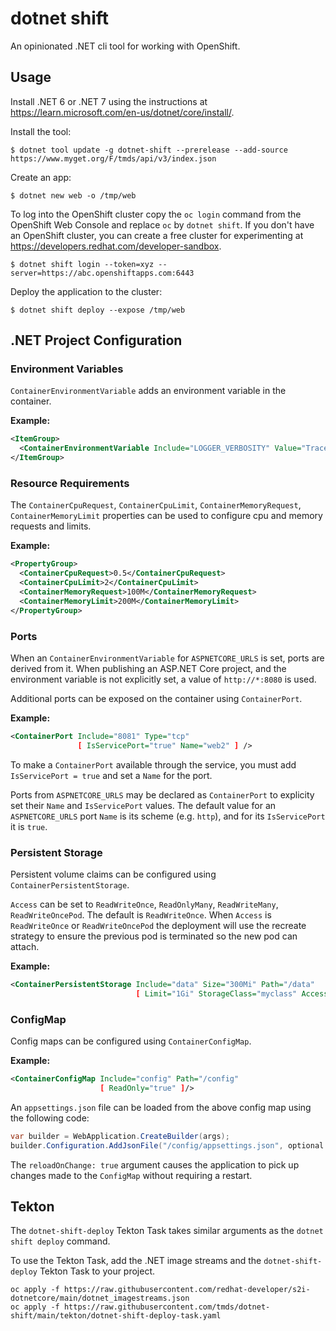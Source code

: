 # dotnet shift

An opinionated .NET cli tool for working with OpenShift.

## Usage

Install .NET 6 or .NET 7 using the instructions at https://learn.microsoft.com/en-us/dotnet/core/install/.

Install the tool:

```
$ dotnet tool update -g dotnet-shift --prerelease --add-source https://www.myget.org/F/tmds/api/v3/index.json
```

Create an app:
```
$ dotnet new web -o /tmp/web
```

To log into the OpenShift cluster copy the `oc login` command from the OpenShift Web Console and replace `oc` by `dotnet shift`. If you don't have an OpenShift cluster, you can create a free cluster for experimenting at https://developers.redhat.com/developer-sandbox.


```
$ dotnet shift login --token=xyz --server=https://abc.openshiftapps.com:6443
```

Deploy the application to the cluster:
```
$ dotnet shift deploy --expose /tmp/web
```

## .NET Project Configuration

### Environment Variables

`ContainerEnvironmentVariable` adds an environment variable in the container.

**Example:**

```xml
<ItemGroup>
  <ContainerEnvironmentVariable Include="LOGGER_VERBOSITY" Value="Trace" />
</ItemGroup>
```

### Resource Requirements

The `ContainerCpuRequest`, `ContainerCpuLimit`, `ContainerMemoryRequest`, `ContainerMemoryLimit` properties can be used to configure cpu and memory requests and limits.

**Example:**

```xml
<PropertyGroup>
  <ContainerCpuRequest>0.5</ContainerCpuRequest>
  <ContainerCpuLimit>2</ContainerCpuLimit>
  <ContainerMemoryRequest>100M</ContainerMemoryRequest>
  <ContainerMemoryLimit>200M</ContainerMemoryLimit>
</PropertyGroup>
```

### Ports

When an `ContainerEnvironmentVariable` for `ASPNETCORE_URLS` is set, ports are derived from it.
When publishing an ASP.NET Core project, and the environment variable is not explicitly set, a value of `http://*:8080` is used.

Additional ports can be exposed on the container using `ContainerPort`.

**Example:**

```xml
<ContainerPort Include="8081" Type="tcp"
               [ IsServicePort="true" Name="web2" ] />
```

To make a `ContainerPort` available through the service, you must add `IsServicePort = true` and set a `Name` for the port.

Ports from `ASPNETCORE_URLS` may be declared as `ContainerPort` to explicity set their `Name` and `IsServicePort` values.
The default value for an `ASPNETCORE_URLS` port `Name` is its scheme (e.g. `http`), and for its `IsServicePort` it is `true`.


### Persistent Storage

Persistent volume claims can be configured using `ContainerPersistentStorage`.

`Access` can be set to `ReadWriteOnce`, `ReadOnlyMany`, `ReadWriteMany`, `ReadWriteOncePod`.
The default is `ReadWriteOnce`. When `Access` is `ReadWriteOnce` or `ReadWriteOncePod` the deployment will use the recreate strategy to ensure the previous pod is terminated so the new pod can attach.

**Example:**

```xml
<ContainerPersistentStorage Include="data" Size="300Mi" Path="/data"
                            [ Limit="1Gi" StorageClass="myclass" Access="ReadWriteMany" ]/>
```

### ConfigMap

Config maps can be configured using `ContainerConfigMap`.

**Example:**

```xml
<ContainerConfigMap Include="config" Path="/config"
                    [ ReadOnly="true" ]/>
```

An `appsettings.json` file can be loaded from the above config map using the following code:

```cs
var builder = WebApplication.CreateBuilder(args);
builder.Configuration.AddJsonFile("/config/appsettings.json", optional: true, reloadOnChange: true);
```

The `reloadOnChange: true` argument causes the application to pick up changes made to the `ConfigMap` without requiring a restart.

## Tekton

The `dotnet-shift-deploy` Tekton Task takes similar arguments as the `dotnet shift deploy` command.

To use the Tekton Task, add the .NET image streams and the `dotnet-shift-deploy` Tekton Task to your project.

```
oc apply -f https://raw.githubusercontent.com/redhat-developer/s2i-dotnetcore/main/dotnet_imagestreams.json
oc apply -f https://raw.githubusercontent.com/tmds/dotnet-shift/main/tekton/dotnet-shift-deploy-task.yaml
```
